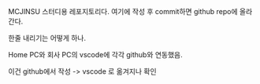MCJINSU 스터디용 레포지토리다.
여기에 작성 후 commit하면  github repo에 올라간다.

한줄 내리기는 어떻게 하나.

Home PC와 회사 PC의 vscode에 각각 github와 연동했음. 

이건 github에서 작성 -> vscode 로 옮겨지나 확인
